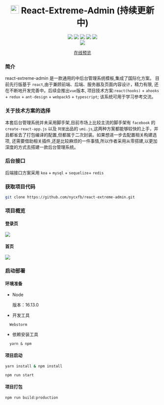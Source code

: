 
<h1 align="center"><img width="27" height="27"  src="http://150.158.155.240/resource/logo.png"> React-Extreme-Admin (持续更新中)</h1>
<p align="center">
 <img src="https://img.shields.io/badge/React-18.2.0-brightgreen.svg"/>
 <img src="https://img.shields.io/badge/ahooks-3.7.5-informational.svg"/>
 <img src="https://img.shields.io/badge/Redux-4.2.0-blueviolet.svg"/>
 <img src="https://img.shields.io/badge/Webpack-5.75.0-green.svg"/>
 <img src="https://img.shields.io/badge/antd-5.1.5-blue.svg"/>
    <br/>
        <img src="https://img.shields.io/badge/Author-nycxfb-orange.svg"/>
</p>

<p align="center">
<a target="_blank" href="http://150.158.155.240/react">在线预览</a>  
</p>


### 简介

react-extreme-admin 是一款通用的中后台管理系统模板,集成了国际化方案。
目前先行版基于 `react`,由于兼顾前端、后端、服务器及页面内容设计，精力有限, 还在不断地开发完善中。后续会推出`vue`版本,
项目技术方案:`react(hooks)` + `ahooks` + `redux` + `ant-design` + `webpack5` + `typescript`;
该系统可用于学习参考交流。



### 关于技术方案的选择

本套后台管理系统并未采用脚手架,目前市场上比较主流的脚手架有 `facebook` 的  `create-react-app.js`
以及 `阿里`出品的 `umi.js`,这两种方案都能够较快的上手，并且都省去了打包编译的配置,但都属于二次封装。如果想进一步去配置相关构建选项,
还需要借助相关插件,还是比较麻烦的一件事情,所以作者采用从零搭建,以更加深度的方式去搭建一款后台管理系统。




### 后台接口

后端接口方案采用 `koa` + `mysql` + `sequelize`+ `redis`

### 获取项目代码
```bash
git clone https://github.com/nycxfb/react-extreme-admin.git
```

### 项目概览
#### 登录页

<img src="http://150.158.155.240/resource/login.png">

#### 首页

<img src="http://150.158.155.240/resource/shouye.png">

### 启动部署

#### 环境准备
- Node
  
  版本：16.13.0

- 开发工具
```text
  Webstorm
```
- 依赖安装工具
  
```text
  yarn & npm
```

#### 项目启动

```bash
yarn install & npm install
```

```bash
npm run start
```

#### 项目打包
```bash
npm run build:production
```















